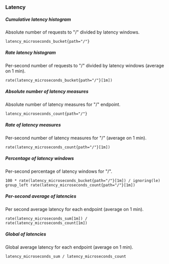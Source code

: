 ### Latency

##### Cumulative latency histogram
Absolute number of requests to "/" divided by latency windows.  

`latency_microseconds_bucket{path="/"}`

##### Rate latency histogram
Per-second number of requests to "/" divided by latency windows (average on 1 min).

`rate(latency_microseconds_bucket{path="/"}[1m])`

##### Absolute number of latency measures 
Absolute number of latency measures for "/" endpoint.

`latency_microseconds_count{path="/"}`

##### Rate of latency measures
Per-second number of latency measures for "/" (average on 1 min).

`rate(latency_microseconds_count{path="/"}[1m])`

##### Percentage of latency windows  
Per-second percentage of latency windows for "/".

`100 * rate(latency_microseconds_bucket{path="/"}[1m]) / ignoring(le) group_left rate(latency_microseconds_count{path="/"}[1m])`

##### Per-second average of latencies
Per second average latency for each endpoint (average on 1 min).

`rate(latency_microseconds_sum[1m]) / rate(latency_microseconds_count[1m])`

##### Global of latencies
Global average latency for each endpoint (average on 1 min).

`latency_microseconds_sum / latency_microseconds_count`